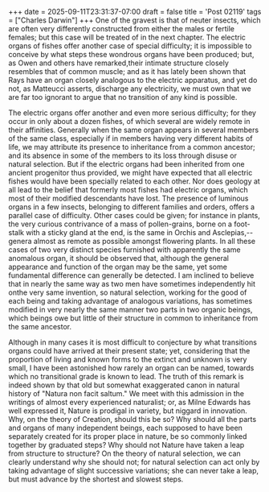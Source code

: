 +++
date = 2025-09-11T23:31:37-07:00
draft = false
title = 'Post 02119'
tags = ["Charles Darwin"]
+++
One of the gravest is that of neuter insects, which are often very differently constructed from either the males or fertile females; but this case will be treated of in the next chapter. The electric organs of fishes offer another case of special difficulty; it is impossible to conceive by what steps these wondrous organs have been produced; but, as Owen and others have remarked,their intimate structure closely resembles that of common muscle; and as it has lately been shown that Rays have an organ closely analogous to the electric apparatus, and yet do not, as Matteucci asserts, discharge any electricity, we must own that we are far too ignorant to argue that no transition of any kind is possible.

The electric organs offer another and even more serious difficulty; for they occur in only about a dozen fishes, of which several are widely remote in their affinities. Generally when the same organ appears in several members of the same class, especially if in members having very different habits of life, we may attribute its presence to inheritance from a common ancestor; and its absence in some of the members to its loss through disuse or natural selection. But if the electric organs had been inherited from one ancient progenitor thus provided, we might have expected that all electric fishes would have been specially related to each other. Nor does geology at all lead to the belief that formerly most fishes had electric organs, which most of their modified descendants have lost. The presence of luminous organs in a few insects, belonging to different families and orders, offers a parallel case of difficulty. Other cases could be given; for instance in plants, the very curious contrivance of a mass of pollen-grains, borne on a foot-stalk with a sticky gland at the end, is the same in Orchis and Asclepias,--genera almost as remote as possible amongst flowering plants. In all these cases of two very distinct species furnished with apparently the same anomalous organ, it should be observed that, although the general appearance and function of the organ may be the same, yet some fundamental difference can generally be detected. I am inclined to believe that in nearly the same way as two men have sometimes independently hit onthe very same invention, so natural selection, working for the good of each being and taking advantage of analogous variations, has sometimes modified in very nearly the same manner two parts in two organic beings, which beings owe but little of their structure in common to inheritance from the same ancestor.

Although in many cases it is most difficult to conjecture by what transitions organs could have arrived at their present state; yet, considering that the proportion of living and known forms to the extinct and unknown is very small, I have been astonished how rarely an organ can be named, towards which no transitional grade is known to lead. The truth of this remark is indeed shown by that old but somewhat exaggerated canon in natural history of "Natura non facit saltum." We meet with this admission in the writings of almost every experienced naturalist; or, as Milne Edwards has well expressed it, Nature is prodigal in variety, but niggard in innovation. Why, on the theory of Creation, should this be so? Why should all the parts and organs of many independent beings, each supposed to have been separately created for its proper place in nature, be so commonly linked together by graduated steps? Why should not Nature have taken a leap from structure to structure? On the theory of natural selection, we can clearly understand why she should not; for natural selection can act only by taking advantage of slight successive variations; she can never take a leap, but must advance by the shortest and slowest steps.
